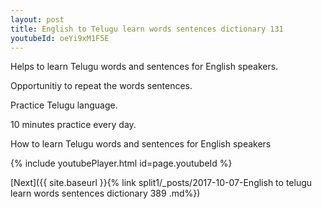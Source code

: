 ```yaml
---
layout: post
title: English to Telugu learn words sentences dictionary 131 
youtubeId: oeYi9xM1F5E
---
```

 
 
Helps to learn Telugu words and sentences for English speakers.

Opportunitiy to repeat the words sentences. 

Practice Telugu language. 
 
10 minutes practice every day. 
 
How to learn Telugu words and sentences for English speakers 
 
{% include youtubePlayer.html id=page.youtubeId %}
 
 
[Next]({{ site.baseurl }}{% link  split1/_posts/2017-10-07-English to telugu learn words sentences dictionary 389 .md%})
 
